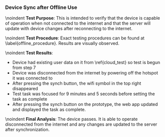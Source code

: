 ### Device Sync after Offline Use
\noindent
**Test Purpose**:
This is intended to verify that the device is capable of operation when not connected to the internet and that the server will update with device changes after reconnecting to the internet.

\noindent
**Test Procedure**:
Exact testing procedures can be found at \label{offline_procedure}. Results are visually observed.

\noindent
**Test Results**:

- Device had existing user data on it from \ref{cloud_test} so test is begun from step 7
- Device was disconnected from the internet by powering off the hotspot it was connected to
- After pressing the synch button, the wifi symbol in the top right disappeared
- Test task was focused for 9 minutes and 5 seconds before setting the task as complete 
- After pressing the synch button on the prototype, the web app updated and displayed the task as complete.

\noindent
**Final Analysis**:
The device passes. It is able to operate disconnected from the internet and any changes are updated to the server after synchronization. 

